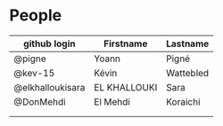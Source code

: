 # People


| github login | Firstname | Lastname |
| ------------ | --------- | -------- |
| @pigne       | Yoann     | Pigné    |
| @kev-15      | Kévin     | Wattebled|
|@elkhalloukisara|EL KHALLOUKI|Sara   |
|@DonMehdi     | El Mehdi  | Koraichi         |
|              |           |          |
|              |           |          |

